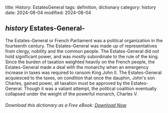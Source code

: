 title: History: EstatesGeneral
tags: definition, dictionary
category: history
date: 2024-08-04
modified: 2024-08-04

## _history_ Estates-General-
The Estates-General or French Parliament was
 a political organization in the fourteenth century. The
 Estates-General was made up of representatives from clergy, nobility
 and the common people. The Estates-General did not hold significant
 power, and was mostly subordinate to the rule of the king. Since
 the burden of taxation weighted heavily on the French people, the
 Estates-General made a deal with the monarchy when an emergency
 increase in taxes was required to ransom King John II. The
 Estates-General acquiesced to the taxes, on condition that once the
 dauphin, John's son Charles, gained power, all taxation must be
 approved by the Estates-General. Though it was a valiant attempt,
 the political coalition eventually collapsed under the weight of the
 powerful monarch, Charles V.



###### Download *this* dictionary as a Free eBook: [Download Now]({static}static/SerfHistoryDictionary.pdf)

